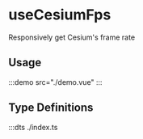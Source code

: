# useCesiumFps

Responsively get Cesium's frame rate

## Usage

:::demo src="./demo.vue"
:::

## Type Definitions

:::dts ./index.ts
